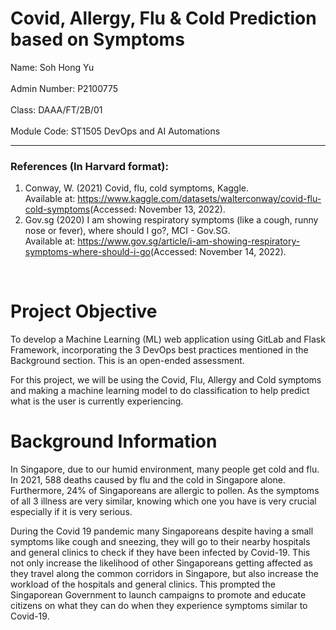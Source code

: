 # Covid, Allergy, Flu & Cold Prediction based on Symptoms

Name: Soh Hong Yu<br/><br/>
Admin Number: P2100775<br/><br/>
Class: DAAA/FT/2B/01<br/><br/>
Module Code: ST1505 DevOps and AI Automations<br/>

<hr>
<h3>References (In Harvard format):</h3>
<ol>
  <li>
  Conway, W. (2021) Covid, flu, cold symptoms, Kaggle. <br/>Available at: <a href="https://www.kaggle.com/datasets/walterconway/covid-flu-cold-symptoms">https://www.kaggle.com/datasets/walterconway/covid-flu-cold-symptoms</a>(Accessed: November 13, 2022). 
  </li>
  <li>
  Gov.sg (2020) I am showing respiratory symptoms (like a cough, runny nose or fever), where should I go?, MCI - Gov.SG. <br/> Available at: <a href="https://www.gov.sg/article/i-am-showing-respiratory-symptoms-where-should-i-go">https://www.gov.sg/article/i-am-showing-respiratory-symptoms-where-should-i-go</a>(Accessed: November 14, 2022). </li>
</ol>
<br>

# Project Objective
To develop a Machine Learning (ML) web application using GitLab and Flask Framework, incorporating the 3 DevOps best practices mentioned in the Background section. This is an open-ended assessment. 

For this project, we will be using the Covid, Flu, Allergy and Cold symptoms and making a machine learning model to do classification to help predict what is the user is currently experiencing. 

# Background Information
In Singapore, due to our humid environment, many people get cold and flu. In 2021, 588 deaths caused by flu and the cold in Singapore alone. Furthermore, 24% of Singaporeans are allergic to pollen. As the symptoms of all 3 illness are very similar, knowing which one you have is very crucial especially if it is very serious.

During the Covid 19 pandemic many Singaporeans despite having a small symptoms like cough and sneezing, they will go to their nearby hospitals and general clinics to check if they have been infected by Covid-19. This not only increase the likelihood of other Singaporeans getting affected as they travel along the common corridors in Singapore, but also increase the workload of the hospitals and general clinics. This prompted the Singaporean Government to launch campaigns to promote and educate citizens on what they can do when they experience symptoms similar to Covid-19.


